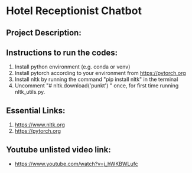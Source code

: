 # Hotel Receptionist Chatbot

## Project Description:


## Instructions to run the codes: 
1. Install python environment (e.g. conda or venv) 
2. Install pytorch according to your environment from https://pytorch.org 
3. Install nltk by running the command "pip install nltk" in the terminal 
4. Uncomment "# nltk.download('punkt') " once, for first time running nltk_utils.py.  

## Essential Links: 
1. https://www.nltk.org 
2. https://pytorch.org

## Youtube unlisted video link:
* https://www.youtube.com/watch?v=j_hWKBWLufc

